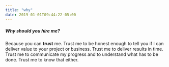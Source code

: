 ```yaml
---
title: "why"
date: 2019-01-01T09:44:22-05:00
---
```


##### Why should you hire me?

Because you can <b>trust</b> me. Trust me to be honest enough to tell you if I can
deliver value to your project or business. Trust me to deliver results in time.
Trust me to communicate my progress and to understand what has to be done. Trust me 
to know that either.
